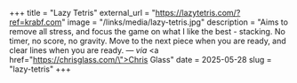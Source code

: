 +++
title = "Lazy Tetris"
external_url = "https://lazytetris.com/?ref=krabf.com"
image = "/links/media/lazy-tetris.jpg"
description = "Aims to remove all stress, and focus the game on what I like the best - stacking. No timer, no score, no gravity. Move to the next piece when you are ready, and clear lines when you are ready. — <em>via</em> <a href=\"https://chrisglass.com/\">Chris Glass</a>"
date = 2025-05-28
slug = "lazy-tetris"
+++
